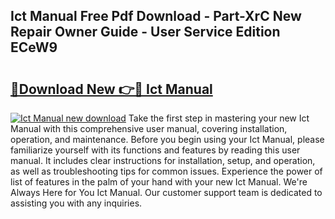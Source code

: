 ## Ict Manual Free Pdf Download - Part-XrC New Repair Owner Guide - User Service Edition ECeW9

# <h2><a href="http://bc35306.oget.top/?id=Ict+Manual">🔗Download New 👉🔴 Ict Manual</a></h2>

[![Ict Manual new download](https://i.imgur.com/5g1atiW.png)](http://bc35306.oget.top/?id=Ict+Manual)
Take the first step in mastering your new Ict Manual with this comprehensive user manual, covering installation, operation, and maintenance. Before you begin using your Ict Manual, please familiarize yourself with its functions and features by reading this user manual. It includes clear instructions for installation, setup, and operation, as well as troubleshooting tips for common issues. Experience the power of list of features in the palm of your hand with your new Ict Manual. We're Always Here for You Ict Manual. Our customer support team is dedicated to assisting you with any inquiries.
